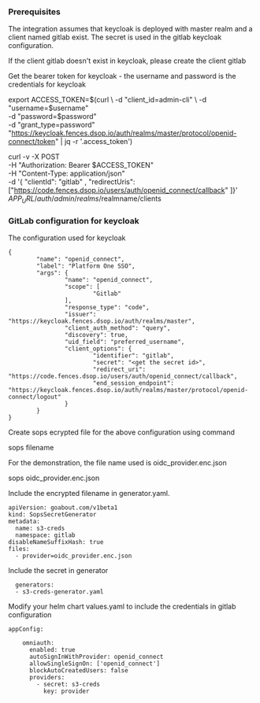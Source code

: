 ### Prerequisites

The integration assumes that keycloak is deployed with master realm and a client named gitlab exist. The secret is used in the gitlab keycloak configuration.

If the client gitlab doesn't exist in keycloak, please create the client gitlab 

Get the bearer token for keycloak - the username and password is the credentials for keycloak

export ACCESS_TOKEN=$(curl \
-d "client_id=admin-cli" \
-d "username=$username" \
-d "password=$password" \
-d "grant_type=password" \
"https://keycloak.fences.dsop.io/auth/realms/master/protocol/openid-connect/token" | jq -r '.access_token')

curl -v -X POST \
  -H "Authorization: Bearer $ACCESS_TOKEN" \
  -H "Content-Type: application/json" \
 -d '{ "clientId": "gitlab" ,   "redirectUris":  ["https://code.fences.dsop.io/users/auth/openid_connect/callback" ]}' \
  $APP_URL/auth/admin/realms/$realmname/clients
  

### GitLab configuration for keycloak


The configuration used for keycloak 
```
{
        "name": "openid_connect",
        "label": "Platform One SSO",
        "args": {
                "name": "openid_connect",
                "scope": [
                        "Gitlab"
                ],
                "response_type": "code",
                "issuer": "https://keycloak.fences.dsop.io/auth/realms/master",
                "client_auth_method": "query",
                "discovery": true,
                "uid_field": "preferred_username",
                "client_options": {
                        "identifier": "gitlab",
                        "secret": "<get the secret id>",
                        "redirect_uri": "https://code.fences.dsop.io/users/auth/openid_connect/callback",
                        "end_session_endpoint": "https://keycloak.fences.dsop.io/auth/realms/master/protocol/openid-connect/logout"
                }
        }
}

```
Create sops ecrypted file for the above configuration using command

sops  filename 

For the demonstration, the file name used is oidc_provider.enc.json

sops oidc_provider.enc.json

Include the encrypted filename in generator.yaml.

```
apiVersion: goabout.com/v1beta1
kind: SopsSecretGenerator
metadata:
  name: s3-creds
  namespace: gitlab
disableNameSuffixHash: true
files:
  - provider=oidc_provider.enc.json
```

Include the secret in generator

```
  generators:
  - s3-creds-generator.yaml
```

Modify your helm chart values.yaml to include the credentials in gitlab configuration

```
appConfig:
    
    omniauth:
      enabled: true
      autoSignInWithProvider: openid_connect
      allowSingleSignOn: ['openid_connect']
      blockAutoCreatedUsers: false
      providers:
        - secret: s3-creds
          key: provider
```

